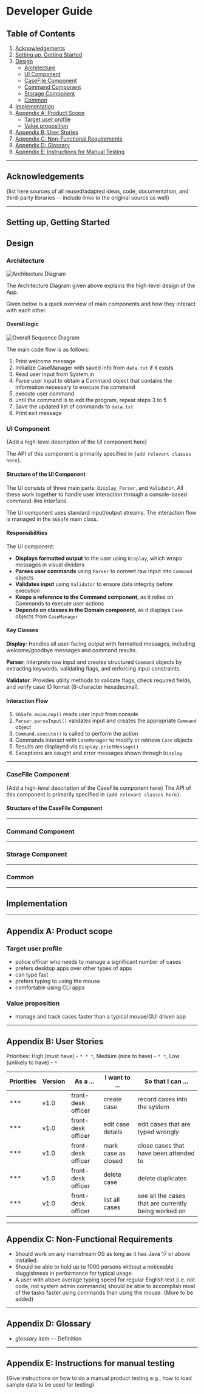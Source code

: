 # Developer Guide

## Table of Contents

1. [Acknowledgements](#acknowledgements)
2. [Setting up, Getting Started](#setting-up-getting-started)
3. [Design](#design)
    - [Architecture](#architecture)
    - [UI Component](#ui-component)
    - [CaseFile Component](#casefile-component)
    - [Command Component](#command-component)
    - [Storage Component](#storage-component)
    - [Common](#common)
4. [Implementation](#implementation)
5. [Appendix A: Product Scope](#appendix-a-product-scope)
    - [Target user profile](#target-user-profile)
    - [Value proposition](#value-proposition)
6. [Appendix B: User Stories](#appendix-b-user-stories)
7. [Appendix C: Non-Functional Requirements](#appendix-c-non-functional-requirements)
8. [Appendix D: Glossary](#appendix-d-glossary)
9. [Appendix E: Instructions for Manual Testing](#appendix-e-instructions-for-manual-testing)

---

## Acknowledgements

{list here sources of all reused/adapted ideas, code, documentation, and third-party libraries -- include links to the
original source as well}

---

## Setting up, Getting Started

## Design

### Architecture

![Architecture Diagram](images/ArchitectureDiagramOverall.png)

The Architecture Diagram given above explains the high-level design of the App.

Given below is a quick overview of main components and how they interact with each other.

#### Overall logic

![Overall Sequence Diagram](images/SequenceDiagramGenericCombined.png)

The main code flow is as follows:
1. Print welcome message
2. Initialize CaseManager with saved info from `data.txt` if it exists
3. Read user input from System.in
4. Parse user input to obtain a Command object that contains the 
information necessary to execute the command
5. execute user command
6. until the command is to exit the program, repeat steps 3 to 5
7. Save the updated list of commands to `data.txt`
8. Print exit message

### UI Component

{Add a high-level description of the UI component here}

The API of this component is primarily specified in `{add relevant classes here}`.

#### Structure of the UI Component

The UI consists of three main parts: `Display`, `Parser`, and `Validator`. All these work together to handle user interaction through a console-based command-line interface.

The UI component uses standard input/output streams. The interaction flow is managed in the `SGSafe` main class.

#### Responsibilities

The UI component:

- **Displays formatted output** to the user using `Display`, which wraps messages in visual dividers
- **Parses user commands** using `Parser` to convert raw input into `Command` objects
- **Validates input** using `Validator` to ensure data integrity before execution
- **Keeps a reference to the Command component**, as it relies on Commands to execute user actions
- **Depends on classes in the Domain component**, as it displays `Case` objects from `CaseManager`

#### Key Classes

**Display**: Handles all user-facing output with formatted messages, including welcome/goodbye messages and command results.

**Parser**: Interprets raw input and creates structured `Command` objects by extracting keywords, validating flags, and enforcing input constraints.

**Validator**: Provides utility methods to validate flags, check required fields, and verify case ID format (6-character hexadecimal).

#### Interaction Flow

1. `SGSafe.mainLoop()` reads user input from console
2. `Parser.parseInput()` validates input and creates the appropriate `Command` object
3. `Command.execute()` is called to perform the action
4. Commands interact with `CaseManager` to modify or retrieve `Case` objects
5. Results are displayed via `Display.printMessage()`
6. Exceptions are caught and error messages shown through `Display`

---

### CaseFile Component

{Add a high-level description of the CaseFile component here}
The API of this component is primarily specified in `{add relevant classes here}`.

#### Structure of the CaseFile Component

---

### Command Component

---

### Storage Component

---

### Common

---

## Implementation

---

## Appendix A: Product scope

### Target user profile

- police officer who needs to manage a significant number of cases
- prefers desktop apps over other types of apps
- can type fast
- prefers typing to using the mouse
- comfortable using CLI apps

### Value proposition

- manage and track cases faster than a typical mouse/GUI driven app

---

## Appendix B: User Stories

Priorities: High (must have) - `* * *`, Medium (nice to have) - `* *`, Low (unlikely to have) - `*`

| Priorities | Version | As a ...           | I want to ...           | So that I can ...                                 |
|------------|---------|--------------------|-------------------------|---------------------------------------------------|
| ***        | v1.0    | front-desk officer | create case             | record cases into the system                      |
| ***        | v1.0    | front-desk officer | edit case details       | edit cases that are typed wrongly                 |
| ***        | v1.0    | front-desk officer | mark case as closed     | close cases that have been attended to            |
| ***        | v1.0    | front-desk officer | delete case             | delete duplicates                                 |
| ***        | v1.0    | front-desk officer | list all cases          | see all the cases that are currently being worked on |



---

## Appendix C: Non-Functional Requirements

- Should work on any mainstream OS as long as it has Java 17 or above installed.
- Should be able to hold up to 1000 persons without a noticeable sluggishness in performance for typical usage.
- A user with above average typing speed for regular English text (i.e. not code, not system admin commands) should be able to accomplish most of the tasks faster using commands than using the mouse.
{More to be added}

---

## Appendix D: Glossary

* *glossary item* — Definition

---

## Appendix E: Instructions for manual testing

{Give instructions on how to do a manual product testing e.g., how to load sample data to be used for testing}
